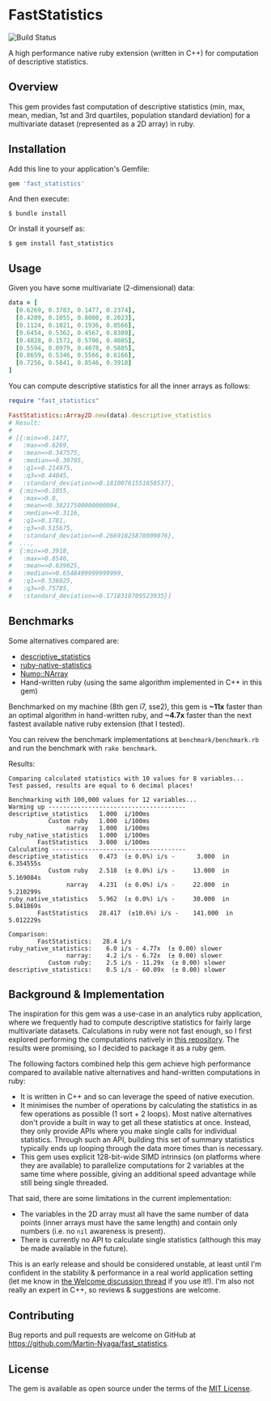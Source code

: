 # FastStatistics
![Build Status](https://travis-ci.com/Martin-Nyaga/fast_statistics.svg?branch=master)

A high performance native ruby extension (written in C++) for computation of
descriptive statistics.

## Overview
This gem provides fast computation of descriptive statistics (min, max, mean,
median, 1st and 3rd quartiles, population standard deviation) for a multivariate
dataset (represented as a 2D array) in ruby.

## Installation

Add this line to your application's Gemfile:

```ruby
gem 'fast_statistics'
```

And then execute:

    $ bundle install

Or install it yourself as:

    $ gem install fast_statistics

## Usage

Given you have some multivariate (2-dimensional) data:
```ruby
data = [
  [0.6269, 0.3783, 0.1477, 0.2374],
  [0.4209, 0.1055, 0.8000, 0.2023],
  [0.1124, 0.1021, 0.1936, 0.8566],
  [0.6454, 0.5362, 0.4567, 0.8309],
  [0.4828, 0.1572, 0.5706, 0.4085],
  [0.5594, 0.0979, 0.4078, 0.5885],
  [0.8659, 0.5346, 0.5566, 0.6166],
  [0.7256, 0.5841, 0.8546, 0.3918]
]
```

You can compute descriptive statistics for all the inner arrays as follows:

```ruby
require "fast_statistics"

FastStatistics::Array2D.new(data).descriptive_statistics
# Result: 
#
# [{:min=>0.1477,
#   :max=>0.6269,
#   :mean=>0.347575,
#   :median=>0.30785,
#   :q1=>0.214975,
#   :q3=>0.44045,
#   :standard_deviation=>0.18100761551658537},
#  {:min=>0.1055,
#   :max=>0.8,
#   :mean=>0.38217500000000004,
#   :median=>0.3116,
#   :q1=>0.1781,
#   :q3=>0.515675,
#   :standard_deviation=>0.26691825878909076},
#  ...,
#  {:min=>0.3918,
#   :max=>0.8546,
#   :mean=>0.639025,
#   :median=>0.6548499999999999,
#   :q1=>0.536025,
#   :q3=>0.75785,
#   :standard_deviation=>0.1718318709523935}]
```

## Benchmarks

Some alternatives compared are:
- [descriptive_statistics](https://github.com/thirtysixthspan/descriptive_statistics)
- [ruby-native-statistics](https://github.com/corybuecker/ruby-native-statistics)
- [Numo::NArray](https://github.com/ruby-numo/numo-narray)
- Hand-written ruby (using the same algorithm implemented in C++ in this gem)

Benchmarked on my machine (8th gen i7, sse2), this gem is **~11x**
faster than an optimal algorithm in hand-written ruby, and **~4.7x** faster than
the next fastest available native ruby extension (that I tested).

You can reivew the benchmark implementations at `benchmark/benchmark.rb` and run the
benchmark with `rake benchmark`. 

Results:
```
Comparing calculated statistics with 10 values for 8 variables...
Test passed, results are equal to 6 decimal places!

Benchmarking with 100,000 values for 12 variables...
Warming up --------------------------------------
descriptive_statistics   1.000  i/100ms
           Custom ruby   1.000  i/100ms
                narray   1.000  i/100ms
ruby_native_statistics   1.000  i/100ms
        FastStatistics   3.000  i/100ms
Calculating -------------------------------------
descriptive_statistics   0.473  (± 0.0%) i/s -      3.000  in   6.354555s
           Custom ruby   2.518  (± 0.0%) i/s -     13.000  in   5.169084s
                narray   4.231  (± 0.0%) i/s -     22.000  in   5.210299s
ruby_native_statistics   5.962  (± 0.0%) i/s -     30.000  in   5.041869s
        FastStatistics   28.417  (±10.6%) i/s -    141.000  in   5.012229s

Comparison:
        FastStatistics:   28.4 i/s
ruby_native_statistics:    6.0 i/s - 4.77x  (± 0.00) slower
                narray:    4.2 i/s - 6.72x  (± 0.00) slower
           Custom ruby:    2.5 i/s - 11.29x  (± 0.00) slower
descriptive_statistics:    0.5 i/s - 60.09x  (± 0.00) slower
```

## Background & Implementation 

The inspiration for this gem was a use-case in an analytics ruby application,
where we frequently had to compute descriptive statistics for fairly large
multivariate datasets. Calculations in ruby were not fast enough, so I
first explored performing the computations natively in [this
repository](https://github.com/Martin-Nyaga/ruby-ffi-simd). The results were
promising, so I decided to package it as a ruby gem.

The following factors combined help this gem achieve high performance compared
to available native alternatives and hand-written computations in ruby:

- It is written in C++ and so can leverage the speed of native execution. 
- It minimises the number of operations by calculating the statistics in as few
  operations as possible (1 sort + 2 loops). Most native alternatives don't
  provide a built in way to get all these statistics at once. Instead, they only
  provide APIs where you make single calls for individual statistics. Through
  such an API, building this set of summary statistics typically ends up looping
  through the data more times than is necessary.
- This gem uses explicit 128-bit-wide SIMD intrinsics (on platforms where they
  are available) to parallelize computations for 2 variables at the same time
  where possible, giving an additional speed advantage while still being single
  threaded.

That said, there are some limitations in the current implementation:
- The variables in the 2D array must all have the same number of data points
  (inner arrays must have the same length) and contain only numbers (i.e. no
  `nil` awareness is present).
- There is currently no API to calculate single statistics (although this may be
  made available in the future).

This is an early release and should be considered unstable, at least until I'm
confident in the stability & performance in a real world application setting
(let me know in [the Welcome discussion
thread](https://github.com/Martin-Nyaga/fast_statistics/discussions/1) if you
use it!). I'm also not really an expert in C++, so reviews & suggestions are
welcome.

## Contributing

Bug reports and pull requests are welcome on GitHub at
https://github.com/Martin-Nyaga/fast_statistics.

## License

The gem is available as open source under the terms of the [MIT
License](https://opensource.org/licenses/MIT).
